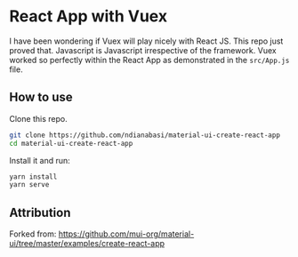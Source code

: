 # React App with Vuex

I have been wondering if Vuex will play nicely with React JS. This repo just proved that. Javascript is Javascript irrespective of the framework. Vuex worked so perfectly within the React App as demonstrated in the `src/App.js` file.

## How to use

Clone this repo.

```sh
git clone https://github.com/ndianabasi/material-ui-create-react-app
cd material-ui-create-react-app
```

Install it and run:

```sh
yarn install
yarn serve
```

## Attribution
Forked from: https://github.com/mui-org/material-ui/tree/master/examples/create-react-app
